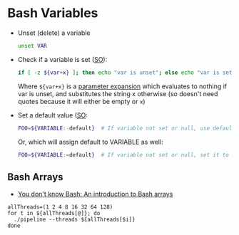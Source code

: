 # Bash Variables

* Unset (delete) a variable

    ```bash
    unset VAR
    ```
* Check if a variable is set ([SO](https://stackoverflow.com/a/13864829/125246)):
    ```bash
    if [ -z ${var+x} ]; then echo "var is unset"; else echo "var is set to '$var'"; fi
    ```
    Where `${var+x}` is a [parameter expansion](http://pubs.opengroup.org/onlinepubs/9699919799/utilities/V3_chap02.html#tag_18_06_02) which evaluates to nothing if var is unset, and substitutes the string x otherwise (so doesn't need quotes because it will either be empty or `x`)

* Set a default value ([SO](https://stackoverflow.com/a/2013589/125246):

    ```bash
    FOO=${VARIABLE:-default}  # If variable not set or null, use default.
    ```
    
    Or, which will assign default to VARIABLE as well:
    
    ```bash
    FOO=${VARIABLE:=default}  # If variable not set or null, set it to default.
    ```
  
## Bash Arrays

* [You don't know Bash: An introduction to Bash arrays](https://opensource.com/article/18/5/you-dont-know-bash-intro-bash-arrays)
  
```shell script
allThreads=(1 2 4 8 16 32 64 128)
for t in ${allThreads[@]}; do
  ./pipeline --threads ${allThreads[$i]}
done
```
  
